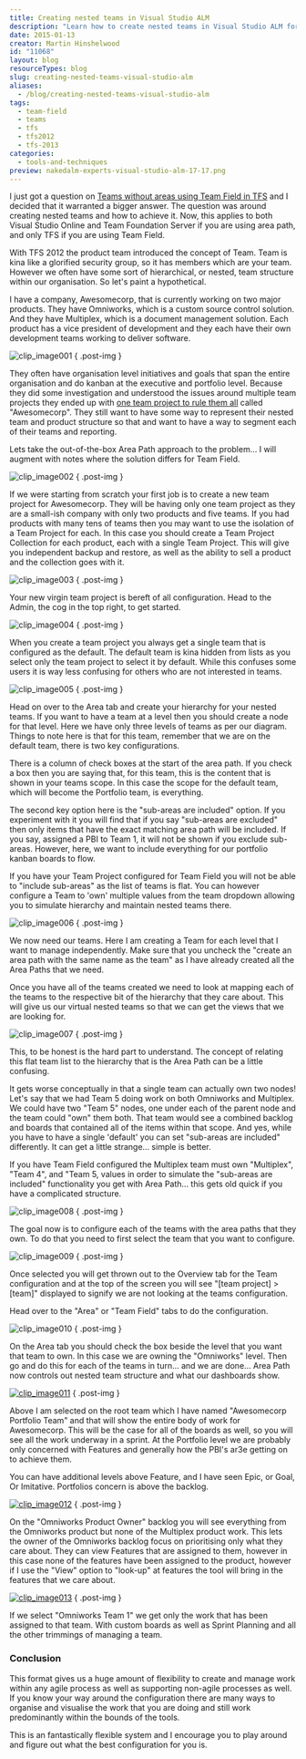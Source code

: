 ```yaml
---
title: Creating nested teams in Visual Studio ALM
description: "Learn how to create nested teams in Visual Studio ALM for better organization and reporting. Enhance your agile processes with expert insights from Martin Hinshelwood."
date: 2015-01-13
creator: Martin Hinshelwood
id: "11068"
layout: blog
resourceTypes: blog
slug: creating-nested-teams-visual-studio-alm
aliases:
  - /blog/creating-nested-teams-visual-studio-alm
tags:
  - team-field
  - teams
  - tfs
  - tfs2012
  - tfs-2013
categories:
  - tools-and-techniques
preview: nakedalm-experts-visual-studio-alm-17-17.png
---
```


I just got a question on [Teams without areas using Team Field in TFS](http://nkdagility.com/team-foundation-server-2012-teams-without-areas/) and I decided that it warranted a bigger answer. The question was around creating nested teams and how to achieve it. Now, this applies to both Visual Studio Online and Team Foundation Server if you are using area path, and only TFS if you are using Team Field.

With TFS 2012 the product team introduced the concept of Team. Team is kina like a glorified security group, so it has members which are your team. However we often have some sort of hierarchical, or nested, team structure within our organisation. So let's paint a hypothetical.

I have a company, Awesomecorp, that is currently working on two major products. They have Omniworks, which is a custom source control solution. And they have Multiplex, which is a document management solution. Each product has a vice president of development and they each have their own development teams working to deliver software.

![clip_image001](images/clip_image0011-1-1.png "clip_image001")
{ .post-img }

They often have organisation level initiatives and goals that span the entire organisation and do kanban at the executive and portfolio level. Because they did some investigation and understood the issues around multiple team projects they ended up with [one team project to rule them all](http://nkdagility.com/one-team-project/) called "Awesomecorp". They still want to have some way to represent their nested team and product structure so that and want to have a way to segment each of their teams and reporting.

Lets take the out-of-the-box Area Path approach to the problem… I will augment with notes where the solution differs for Team Field.

![clip_image002](images/clip_image0021-2-2.png "clip_image002")
{ .post-img }

If we were starting from scratch your first job is to create a new team project for Awesomecorp. They will be having only one team project as they are a small-ish company with only two products and five teams. If you had products with many tens of teams then you may want to use the isolation of a Team Project for each. In this case you should create a Team Project Collection for each product, each with a single Team Project. This will give you independent backup and restore, as well as the ability to sell a product and the collection goes with it.

![clip_image003](images/clip_image0031-3-3.png "clip_image003")
{ .post-img }

Your new virgin team project is bereft of all configuration. Head to the Admin, the cog in the top right, to get started.

![clip_image004](images/clip_image0041-4-4.png "clip_image004")
{ .post-img }

When you create a team project you always get a single team that is configured as the default. The default team is kina hidden from lists as you select only the team project to select it by default. While this confuses some users it is way less confusing for others who are not interested in teams.

![clip_image005](images/clip_image0051-5-5.png "clip_image005")
{ .post-img }

Head on over to the Area tab and create your hierarchy for your nested teams. If you want to have a team at a level then you should create a node for that level. Here we have only three levels of teams as per our diagram. Things to note here is that for this team, remember that we are on the default team, there is two key configurations.

There is a column of check boxes at the start of the area path. If you check a box then you are saying that, for this team, this is the content that is shown in your teams scope. In this case the scope for the default team, which will become the Portfolio team, is everything.

The second key option here is the "sub-areas are included" option. If you experiment with it you will find that if you say "sub-areas are excluded" then only items that have the exact matching area path will be included. If you say, assigned a PBI to Team 1, it will not be shown if you exclude sub-areas. However, here, we want to include everything for our portfolio kanban boards to flow.

If you have your Team Project configured for Team Field you will not be able to "include sub-areas" as the list of teams is flat. You can however configure a Team to 'own' multiple values from the team dropdown allowing you to simulate hierarchy and maintain nested teams there.

![clip_image006](images/clip_image0061-6-6.png "clip_image006")
{ .post-img }

We now need our teams. Here I am creating a Team for each level that I want to manage independently. Make sure that you uncheck the "create an area path with the same name as the team" as I have already created all the Area Paths that we need.

Once you have all of the teams created we need to look at mapping each of the teams to the respective bit of the hierarchy that they care about. This will give us our virtual nested teams so that we can get the views that we are looking for.

![clip_image007](images/clip_image0071-7-7.png "clip_image007")
{ .post-img }

This, to be honest is the hard part to understand. The concept of relating this flat team list to the hierarchy that is the Area Path can be a little confusing.

It gets worse conceptually in that a single team can actually own two nodes! Let's say that we had Team 5 doing work on both Omniworks and Multiplex. We could have two "Team 5" nodes, one under each of the parent node and the team could "own" them both. That team would see a combined backlog and boards that contained all of the items within that scope. And yes, while you have to have a single 'default' you can set "sub-areas are included" differently. It can get a little strange… simple is better.

If you have Team Field configured the Multiplex team must own "Multiplex", "Team 4", and "Team 5, values in order to simulate the "sub-areas are included" functionality you get with Area Path… this gets old quick if you have a complicated structure.

![clip_image008](images/clip_image0081-8-8.png "clip_image008")
{ .post-img }

The goal now is to configure each of the teams with the area paths that they own. To do that you need to first select the team that you want to configure.

![clip_image009](images/clip_image0091-9-9.png "clip_image009")
{ .post-img }

Once selected you will get thrown out to the Overview tab for the Team configuration and at the top of the screen you will see "\[team project\] > \[team\]" displayed to signify we are not looking at the teams configuration.

Head over to the "Area" or "Team Field" tabs to do the configuration.

![clip_image010](images/clip_image0101-10-10.png "clip_image010")
{ .post-img }

On the Area tab you should check the box beside the level that you want that team to own. In this case we are owning the "Omniworks" level. Then go and do this for each of the teams in turn… and we are done… Area Path now controls out nested team structure and what our dashboards show.

[![clip_image011](images/clip_image011_thumb-11-11.png "clip_image011")](http://nkdagility.com/wp-content/uploads/2015/01/clip_image0111-12-12.png)
{ .post-img }

Above I am selected on the root team which I have named "Awesomecorp Portfolio Team" and that will show the entire body of work for Awesomecorp. This will be the case for all of the boards as well, so you will see all the work underway in a sprint. At the Portfolio level we are probably only concerned with Features and generally how the PBI's ar3e getting on to achieve them.

You can have additional levels above Feature, and I have seen Epic, or Goal, Or Imitative. Portfolios concern is above the backlog.

[![clip_image012](images/clip_image012_thumb-13-13.png "clip_image012")](http://nkdagility.com/wp-content/uploads/2015/01/clip_image0121-14-14.png)
{ .post-img }

On the "Omniworks Product Owner" backlog you will see everything from the Omniworks product but none of the Multiplex product work. This lets the owner of the Omniworks backlog focus on prioritising only what they care about. They can view Features that are assigned to them, however in this case none of the features have been assigned to the product, however if I use the "View" option to "look-up" at features the tool will bring in the features that we care about.

[![clip_image013](images/clip_image013_thumb-15-15.png "clip_image013")](http://nkdagility.com/wp-content/uploads/2015/01/clip_image0131-16-16.png)
{ .post-img }

If we select "Omniworks Team 1" we get only the work that has been assigned to that team. With custom boards as well as Sprint Planning and all the other trimmings of managing a team.

### Conclusion

This format gives us a huge amount of flexibility to create and manage work within any agile process as well as supporting non-agile processes as well. If you know your way around the configuration there are many ways to organise and visualise the work that you are doing and still work predominantly within the bounds of the tools.

This is an fantastically flexible system and I encourage you to play around and figure out what the best configuration for you is.
